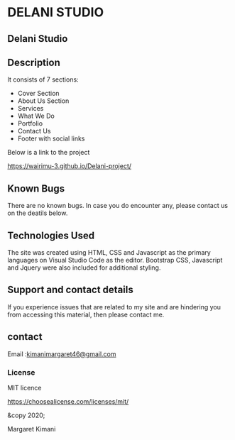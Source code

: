 # DELANI STUDIO
## Delani Studio
## Description
It consists of 7 sections:

+ Cover Section
+ About Us Section
+ Services
+ What We Do
+ Portfolio
+ Contact Us
+ Footer with social links

Below is a link to the project

https://wairimu-3.github.io/Delani-project/

## Known Bugs
There are no known bugs. In case you do encounter any, please contact us on the deatils below.
## Technologies Used
The site was created using HTML, CSS and Javascript as the primary languages on Visual Studio Code as the editor. Bootstrap CSS, Javascript and Jquery were also included for additional styling.
## Support and contact details
If you experience issues that are related to my site and are hindering you from accessing this material, then please contact me.
## contact
Email :kimanimargaret46@gmail.com

### License
MIT licence

https://choosealicense.com/licenses/mit/

&copy 2020;

Margaret Kimani

